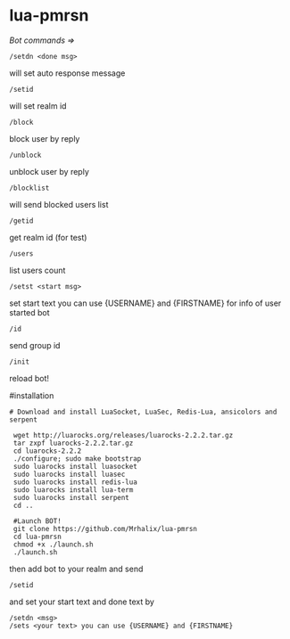 # lua-pmrsn

*Bot commands =>*
```
/setdn <done msg>
```
will set auto response message
```
/setid 
```
will set realm id
```
/block
```
block user by reply
```
/unblock
```
unblock user by reply
```
/blocklist
```
will send blocked users list
```
/getid
```
get realm id    (for test)
```
/users
```
list users count
```
/setst <start msg>
```
set start text you can use {USERNAME} and {FIRSTNAME} for info of user started bot
```
/id
```
send group id
```
/init
```
reload bot!

#installation
```
# Download and install LuaSocket, LuaSec, Redis-Lua, ansicolors and serpent

 wget http://luarocks.org/releases/luarocks-2.2.2.tar.gz
 tar zxpf luarocks-2.2.2.tar.gz
 cd luarocks-2.2.2
 ./configure; sudo make bootstrap
 sudo luarocks install luasocket
 sudo luarocks install luasec
 sudo luarocks install redis-lua
 sudo luarocks install lua-term
 sudo luarocks install serpent
 cd ..
 
 #Launch BOT!
 git clone https://github.com/Mrhalix/lua-pmrsn
 cd lua-pmrsn
 chmod +x ./launch.sh
 ./launch.sh
```
then add bot to your realm
and send
```
/setid
```
and set your start text and done text by
```
/setdn <msg>
/sets <your text> you can use {USERNAME} and {FIRSTNAME}
```
